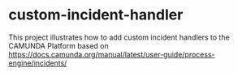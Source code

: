 # custom-incident-handler
This project illustrates how to add custom incident handlers to the CAMUNDA Platform
based on https://docs.camunda.org/manual/latest/user-guide/process-engine/incidents/
